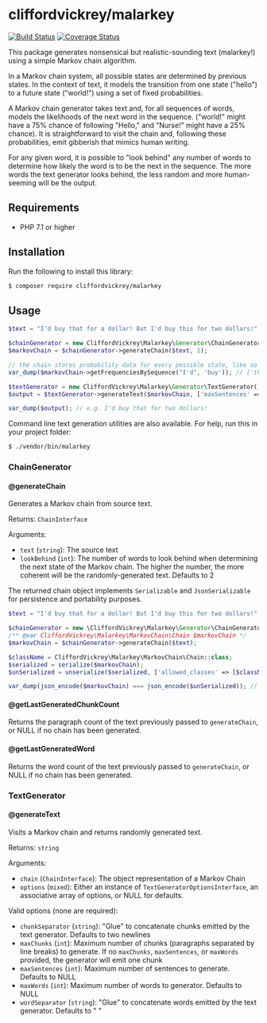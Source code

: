 # cliffordvickrey/malarkey

[![Build Status](https://travis-ci.com/cliffordvickrey/malarkey.svg?branch=master)](https://travis-ci.com/cliffordvickrey/malarkey/)
[![Coverage Status](https://coveralls.io/repos/github/cliffordvickrey/malarkey/badge.svg)](https://coveralls.io/github/cliffordvickrey/malarkey)

This package generates nonsensical but realistic-sounding text (malarkey!) using a simple Markov chain algorithm.

In a Markov chain system, all possible states are determined by previous states. In the context of text, it models the transition from one state ("hello") to a future state ("world!") using a set of fixed probabilities.

A Markov chain generator takes text and, for all sequences of words, models the likelihoods of the next word in the sequence. ("world!" might have a 75% chance of following "Hello," and "Nurse!" might have a 25% chance). It is straightforward to visit the chain and, following these probabilities, emit gibberish that mimics human writing.

For any given word, it is possible to "look behind" any number of words to determine how likely the word is to be the next in the sequence. The more words the text generator looks behind, the less random and more human-seeming will be the output.

## Requirements

* PHP 7.1 or higher

## Installation

Run the following to install this library:
```bash
$ composer require cliffordvickrey/malarkey
```

## Usage

```php
$text = "I'd buy that for a dollar! But I'd buy this for two dollars!";

$chainGenerator = new CliffordVickrey\Malarkey\Generator\ChainGenerator();
$markovChain = $chainGenerator->generateChain($text, 2);

// the chain stores probability data for every possible state, like so
var_dump($markovChain->getFrequenciesBySequence("I'd", 'buy')); // ['that' => 1, 'this' => 1]

$textGenerator = new CliffordVickrey\Malarkey\Generator\TextGenerator();
$output = $textGenerator->generateText($markovChain, ['maxSentences' => 1]);

var_dump($output); // e.g. I'd buy that for two dollars!
```

Command line text generation utilities are also available. For help, run this in your project folder:

```bash
$ ./vendor/bin/malarkey
```

### ChainGenerator

#### @generateChain
Generates a Markov chain from source text.

Returns: `ChainInterface`

Arguments:
* `text` (`string`): The source text
* `lookBehind` (`int`): The number of words to look behind when determining the next state of the Markov chain. The higher the number, the more coherent will be the randomly-generated text. Defaults to 2

The returned chain object implements `Serializable` and `JsonSerializable` for persistence and portability purposes.

```php
$text = "I'd buy that for a dollar! But I'd buy this for two dollars!";

$chainGenerator = new \CliffordVickrey\Malarkey\Generator\ChainGenerator();
/** @var CliffordVickrey\Malarkey\MarkovChain\Chain $markovChain */
$markovChain = $chainGenerator->generateChain($text);

$className = CliffordVickrey\Malarkey\MarkovChain\Chain::class;
$serialized = serialize($markovChain);
$unSerialized = unserialize($serialized, ['allowed_classes' => [$className]]);

var_dump(json_encode($markovChain) === json_encode($unSerialized)); // TRUE
```

#### @getLastGeneratedChunkCount
Returns the paragraph count of the text previously passed to `generateChain`, or NULL if no chain has been generated.

#### @getLastGeneratedWord
Returns the word count of the text previously passed to `generateChain`, or NULL if no chain has been generated.

### TextGenerator

#### @generateText
Visits a Markov chain and returns randomly generated text.

Returns: `string`

Arguments:
* `chain` (`ChainInterface`): The object representation of a Markov Chain
* `options` (`mixed`): Either an instance of `TextGeneratorOptionsInterface`, an associative array of options, or NULL for defaults.

Valid options (none are required):
* `chunkSeparator` (`string`): "Glue" to concatenate chunks emitted by the text generator. Defaults to two newlines
* `maxChunks` (`int`): Maximum number of chunks (paragraphs separated by line breaks) to generate. If no `maxChunks`, `maxSentences`, or `maxWords` provided, the generator will emit one chunk
* `maxSentences` (`int`): Maximum number of sentences to generate. Defaults to NULL
* `maxWords` (`int`): Maximum number of words to generator. Defaults to NULL
* `wordSeparator` (`string`): "Glue" to concatenate words emitted by the text generator. Defaults to " "

